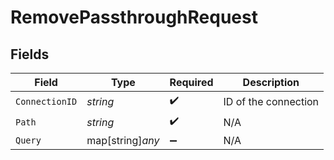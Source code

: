 # RemovePassthroughRequest


## Fields

| Field                | Type                 | Required             | Description          |
| -------------------- | -------------------- | -------------------- | -------------------- |
| `ConnectionID`       | *string*             | :heavy_check_mark:   | ID of the connection |
| `Path`               | *string*             | :heavy_check_mark:   | N/A                  |
| `Query`              | map[string]*any*     | :heavy_minus_sign:   | N/A                  |